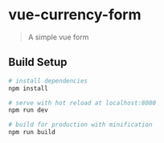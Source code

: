 # vue-currency-form

> A simple vue form

## Build Setup

``` bash
# install dependencies
npm install

# serve with hot reload at localhost:8080
npm run dev

# build for production with minification
npm run build
```
